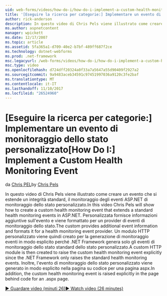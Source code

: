 ```yaml
---
uid: web-forms/videos/how-do-i/how-do-i-implement-a-custom-health-monitoring-event
title: '[Eseguire la ricerca per categorie:] Implementare un evento di monitoraggio dello stato personalizzato | Documenti Microsoft'
author: rick-anderson
description: In questo video di Chris Pels viene illustrato come creare un evento che si estende un integrità standard, il monitoraggio degli eventi ASP.NET di monitoraggio dello stato personalizzato. Pro personalizzato...
ms.author: aspnetcontent
manager: wpickett
ms.date: 12/17/2007
ms.topic: article
ms.assetid: 5fa365a1-d709-40e2-b7bf-489ff687f2ce
ms.technology: dotnet-webforms
ms.prod: .net-framework
msc.legacyurl: /web-forms/videos/how-do-i/how-do-i-implement-a-custom-health-monitoring-event
msc.type: video
ms.openlocfilehash: d724dff20324a0f33a7a5647a55d90409f2927a2
ms.sourcegitcommit: 9a9483aceb34591c97451997036a9120c3fe2baf
ms.translationtype: MT
ms.contentlocale: it-IT
ms.lasthandoff: 11/10/2017
ms.locfileid: "26524960"
---
```

<a name="how-do-i-implement-a-custom-health-monitoring-event"></a><span data-ttu-id="4f390-104">[Eseguire la ricerca per categorie:] Implementare un evento di monitoraggio dello stato personalizzato</span><span class="sxs-lookup"><span data-stu-id="4f390-104">[How Do I:] Implement a Custom Health Monitoring Event</span></span>
====================
<span data-ttu-id="4f390-105">da [Chris PEL](https://twitter.com/chrispels)</span><span class="sxs-lookup"><span data-stu-id="4f390-105">by [Chris Pels](https://twitter.com/chrispels)</span></span>

<span data-ttu-id="4f390-106">In questo video di Chris Pels viene illustrato come creare un evento che si estende un integrità standard, il monitoraggio degli eventi ASP.NET di monitoraggio dello stato personalizzato.</span><span class="sxs-lookup"><span data-stu-id="4f390-106">In this video Chris Pels will show how to create a custom health monitoring event that extends a standard health monitoring events in ASP.NET.</span></span> <span data-ttu-id="4f390-107">Personalizzata fornisce informazioni aggiuntive sull'evento e viene formattato per un provider di eventi di monitoraggio dello stato.</span><span class="sxs-lookup"><span data-stu-id="4f390-107">The custom provides additional event information and formats it for a health monitoring event provider.</span></span> <span data-ttu-id="4f390-108">Un modulo HTTP personalizzato viene quindi creato per la generazione di monitoraggio eventi in modo esplicito perché .NET Framework genera solo gli eventi di monitoraggio dello stato standard dello stato personalizzato.</span><span class="sxs-lookup"><span data-stu-id="4f390-108">A custom HTTP module is then created to raise the custom health monitoring event explicitly since the .NET Framework only raises the standard health monitoring events.</span></span> <span data-ttu-id="4f390-109">Inoltre, l'evento di monitoraggio dello stato personalizzato viene generato in modo esplicito nella pagina su codice per una pagina aspx.</span><span class="sxs-lookup"><span data-stu-id="4f390-109">In addition, the custom health monitoring event is raised explicitly in the page behind code for an .aspx page.</span></span>

[<span data-ttu-id="4f390-110">&#9654; Guardare video (minuti 26)</span><span class="sxs-lookup"><span data-stu-id="4f390-110">&#9654; Watch video (26 minutes)</span></span>](https://channel9.msdn.com/Blogs/ASP-NET-Site-Videos/how-do-i-implement-a-custom-health-monitoring-event)
